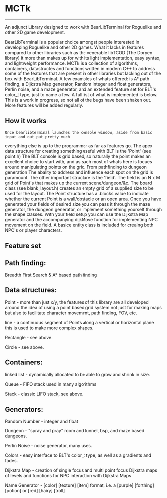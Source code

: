 # MCTk
---------------
An adjunct Library designed to work with BearLibTerminal for Roguelike and other 2D game development.

  BearLibTerminal is a popular choice amongst people interested in developing Roguelike and other 2D games.
What it lacks in features compared to other libraries such as the venerable libTCOD (The Doryen library)
it more than makes up for with its light implementation, easy syntax, and lightweight performance.
  MCTk is a collection of algorithms, containers, datastructes and functions  written in modern
C++ to address some of the features that are present in other libraries but lacking out of the box
with BearLibTerminal. 
A few examples of whats offered: is A* path finding, a Dijkstra Map generator,
Random integer and float generators, Perlin noise, and a maze generator, and an 
extended feature set for BLT's color_t type, just to name a few. A full list of 
what is implemented is below. This is a work in progress, so not all of the bugs
have been shaken out. More features will be added regularly.

How it works
--------------
    Once bearlibterminal launches the console window, aside from basic input and out put pretty much
  everything else is up to the programmer as far as features go. The apex data structure for creating
  something useful with BLT is the 'Point' (see point.h)
    The BLT console is grid based, so naturally the point makes an excellent choice to start with, and as
  such most of whats here is focues around manipulating points on the grid. From pathfinding to dungeon generation
  The abality to address and influence each spot on the grid is paramount.
    The other important structure is the 'field'. The field is an N x M grid of Point's that makes up
  the current scene/dungeon/&c. The board class (see blank_layout.h) creates an empty grid of a supplied
  size to be used for the layout. The Point structure has a .blocks value to indicate whether the current
  Point is a wall/obstacle or an open area.
    Once you have generated your fields of desired size you can pass it through the maze generator, the dungeon
  generator, or implement something yourself through the shape classes.
    With your field setup you can use the Dijkstra Map generator and the accompanying dijkMove function
 for implementing NPC movement on the field. A basice entity class is included for creaing both
 NPC's or player characters.

 Feature set
--------------

Path finding:
------------

Breadth First Search & A* based path finding


Data structures:
----------------
Point - more than just x/y, the features of this library are all developed
       around the idea of using a point based grid system not just for making
       maps but also to facilitate character movement, path finding, FOV, etc.
       
line - a continuous segment of Points along a vertical or horizontal plane
       this is used to make more complex shapes.
       
Rectangle - see above.

Circle - see above.


Containers:
-----------

linked list - dynamically allocated to be able to grow and shrink in size.

Queue - FIFO stack used in many algorithms

Stack - classic LIFO stack, see above.


Generators:
-----------

Random Number - integer and float

Dungeon - "spray and pray" room and tunnel, bsp, and maze based dungeons.

Perlin Noise - noise generator, many uses.

Colors - easy interface to BLT's color_t type, as well as a gradients and fades.

Dijkstra Map - creation of single focus and multi point focus Dijkstra maps of levels
	       and functions for NPC interaction with Dijkstra Maps

Name Generator - [color] [texture] [item] format, i.e. a [purple] [forthing] [potion]
		or [red] [hairy] [troll]




